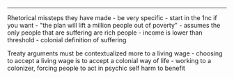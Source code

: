

----
Rhetorical missteps they have made - be very specific - start in the 1nc if you want - "the plan will lift a million people out of poverty" - assumes the only people that are suffering are rich people - income is lower than threshold - colonial definition of suffering 

Treaty arguments must be contextualized more to a living wage - choosing to accept a living wage is to accept a colonial way of life - working to a colonizer, forcing people to act in psychic self harm to benefit

